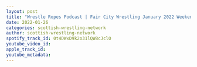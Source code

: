 ```yaml
---
layout: post
title: "Wrestle Ropes Podcast | Fair City Wrestling January 2022 Weekender Preview with Kevin Williams"
date: 2022-01-26
categories: scottish-wrestling-network
author: scottish-wrestling-network
spotify_track_id: 0t4DWxD9k2o31lQW8cJclO
youtube_video_id: 
apple_track_id: 
youtube_metadata: 
---
```

